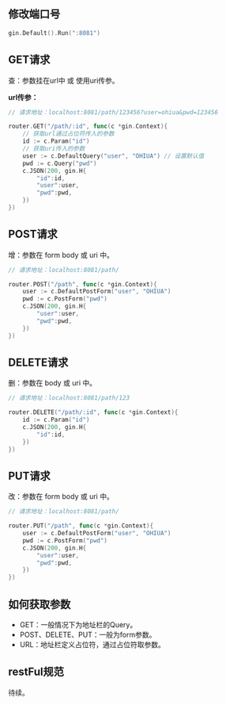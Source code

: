 ## 修改端口号

```go
gin.Default().Run(":8081")
```

## GET请求

查：参数挂在url中 或 使用uri传参。

**url传参：**

```go
// 请求地址：localhost:8081/path/123456?user=ohiua&pwd=123456

router.GET("/path/:id", func(c *gin.Context){
    // 获取url通过占位符传入的参数
    id := c.Param("id")
    // 获取uri传入的参数
    user := c.DefaultQuery("user", "OHIUA")	// 设置默认值
    pwd := c.Query("pwd")
    c.JSON(200, gin.H{
        "id":id,
        "user":user,
        "pwd":pwd,
    })
})
```

## POST请求

增：参数在 form body 或 uri 中。

```go
// 请求地址：localhost:8081/path/

router.POST("/path", func(c *gin.Context){
    user := c.DefaultPostForm("user", "OHIUA")
    pwd := c.PostForm("pwd")
    c.JSON(200, gin.H{
        "user":user,
        "pwd":pwd,
    })
})
```

## DELETE请求

删：参数在 body 或 uri 中。

```go
// 请求地址：localhost:8081/path/123

router.DELETE("/path/:id", func(c *gin.Context){
    id := c.Param("id")
    c.JSON(200, gin.H{
        "id":id,
    })
})
```

## PUT请求

改：参数在 form body 或 uri 中。

```go
// 请求地址：localhost:8081/path/

router.PUT("/path", func(c *gin.Context){
    user := c.DefaultPostForm("user", "OHIUA")
    pwd := c.PostForm("pwd")
    c.JSON(200, gin.H{
        "user":user,
        "pwd":pwd,
    })
})
```

## 如何获取参数

- GET：一般情况下为地址栏的Query。
- POST、DELETE、PUT：一般为form参数。
- URL：地址栏定义占位符，通过占位符取参数。

## restFul规范

待续。

